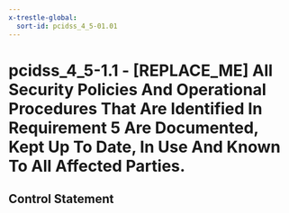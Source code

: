 ```yaml
---
x-trestle-global:
  sort-id: pcidss_4_5-01.01
---
```


# pcidss_4_5-1.1 - \[REPLACE_ME\] All Security Policies And Operational Procedures That Are Identified In Requirement 5 Are Documented, Kept Up To Date, In Use And Known To All Affected Parties.

## Control Statement
